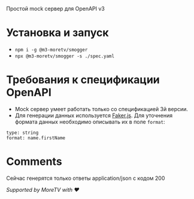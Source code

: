 Простой mock сервер для OpenAPI v3

# Установка и запуск
- `npm i -g @m3-moretv/smogger`
- `npx @m3-moretv/smogger -s ./spec.yaml`

# Требования к спецификации OpenAPI
- Mock сервер умеет работать только со спецификацией 3й версии.
- Для генерации данных используется [Faker.js](https://github.com/marak/Faker.js/). Для уточнения формата данных необходимо описывать их в поле `format`:
```
type: string
format: name.firstName
```

# Comments
Сейчас генерятся только ответы application/json с кодом 200


_Supported by MoreTV with ❤️_
